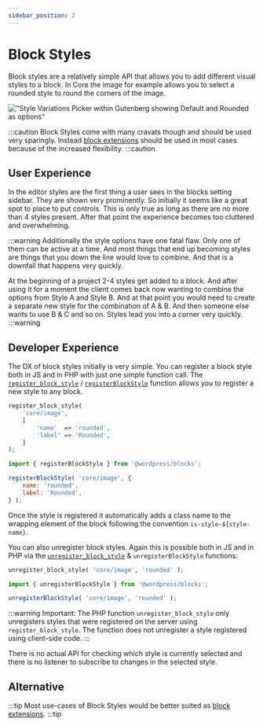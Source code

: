```yaml
---
sidebar_position: 2
---
```


# Block Styles

Block styles are a relatively simple API that allows you to add different visual styles to a block. In Core the image for example allows you to select a rounded style to round the corners of the image. 

!["Style Variations Picker within Gutenberg showing Default and Rounded as options"](/img/image-block-styles.png)

:::caution
Block Styles come with many cravats though and should be used very sparingly. Instead [block extensions](block-extensions) should be used in most cases because of the increased flexibility.
:::caution

## User Experience
In the editor styles are the first thing a user sees in the blocks setting sidebar. They are shown very prominently. So initially it seems like a great spot to place to put controls. This is only true as long as there are no more than 4 styles present. After that point the experience becomes too cluttered and overwhelming.

:::warning
Additionally the style options have one fatal flaw. Only one of them can be active at a time. And most things that end up becoming styles are things that you down the line would love to combine. And that is a downfall that happens very quickly. 

At the beginning of a project 2-4 styles get added to a block. And after using it for a moment the client comes back now wanting to combine the options from Style A and Style B. And at that point you would need to create a separate new style for the combination of A & B. And then someone else wants to use B & C and so on. Styles lead you into a corner very quickly. 
:::warning

## Developer Experience
The DX of block styles initially is very simple. You can register a block style both in JS and in PHP with just one simple function call. The [`register_block_style`](https://developer.wordpress.org/reference/functions/register_block_style/) / [`registerBlockStyle`](https://developer.wordpress.org/block-editor/reference-guides/block-api/block-styles/) function allows you to register a new style to any block.

```php title="In PHP:"
register_block_style(
    'core/image',
    [
        'name'  => 'rounded',
        'label' => 'Rounded',
    ]
);
```

```js title="In JavaScript:"
import { registerBlockStyle } from '@wordpress/blocks';

registerBlockStyle( 'core/image', {
    name: 'rounded',
    label: 'Rounded',
} );
```


Once the style is registered it automatically adds a class name to the wrapping element of the block following the convention `is-style-${style-name}`. 

You can also unregister block styles. Again this is possible both in JS and in PHP via the [`unregister_block_style`]([unregister_block_style](https://developer.wordpress.org/reference/functions/unregister_block_style/)) & `unregisterBlockStyle` functions:

```php title="In PHP:"
unregister_block_style( 'core/image', 'rounded' );
```

```js title="In JavaScript:"
import { unregisterBlockStyle } from '@wordpress/blocks';

unregisterBlockStyle( 'core/image', 'rounded' );
```


:::warning
Important: The PHP function `unregister_block_style` only unregisters styles that were registered on the server using `register_block_style`. The function does not unregister a style registered using client-side code.
:::


There is no actual API for checking which style is currently selected and there is no listener to subscribe to changes in the selected style. 

## Alternative
:::tip
Most use-cases of Block Styles would be better suited as [block extensions](block-extensions). 
:::tip